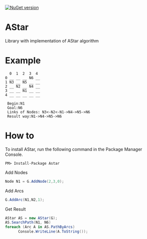 [![NuGet version](https://badge.fury.io/nu/AStar.svg)](https://badge.fury.io/nu/AStar)

# AStar
Library with implementation of AStar algorithm 
# Example




      0  1  2  3  4
    0 __ __ __ N6 __
    1 N3 __ N5 __ __
    2 __ N2 __ N4 __
    3 __ __ N1 __ __
    4 __ __ __ __ __
   
     Begin:N1
     Goal:N6
     Links of Nodes: N3<-N2<-N1->N4->N5->N6
     Result way:N1->N4->N5->N6
     
# How to
To install AStar, run the following command in the Package Manager Console.
```
PM> Install-Package Astar
```

Add Nodes
```C#
Node N1 = G.AddNode(2,3,0);
```
Add Arcs
```C#
G.AddArc(N1,N2,1);
```
Get Result
```C#
AStar AS = new AStar(G);
AS.SearchPath(N1, N6)
foreach (Arc A in AS.PathByArcs)
      Console.WriteLine(A.ToString());
```

